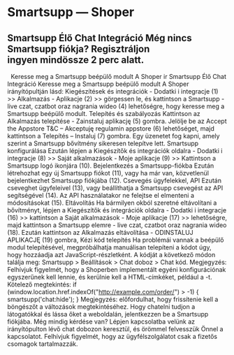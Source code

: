 # Smartsupp — Shoper
## Smartsupp Élő Chat Integráció Még nincs Smartsupp fiókja? Regisztráljon ingyen mindössze 2 perc alatt.
  Keresse meg a Smartsupp beépülő modult A Shoper ir
Smartsupp Élő Chat Integráció
Keresse meg a Smartsupp beépülő modult
A Shoper irányítópultján lásd: Kiegészítések és integrációk - Dodatki i integracje (1) >> Alkalmazás - Aplikacje (2) >> görgessen le, és kattintson a Smartsupp - live czat, czatbot oraz nagrania wideo (4) lehetőségre, hogy keresse meg a Smartsupp beépülő modult.
Telepítés és szabályozás
Kattintson az Alkalmazás telepítése - Zainstaluj aplikację (5) gombra.
Jelölje be az Accept the Appstore T&C – Akceptuję regulamin appstore (6) lehetőséget, majd kattintson a Telepítés – Instaluj (7) gombra. Egy üzenetet fog kapni, amely szerint a Smartsupp bővítmény sikeresen telepítve lett. 
Smartsupp konfigurálása
Ezután lépjen a Kiegészítők és integrációk oldalra - Dodatki i integracje (8) >> Saját alkalmazások - Moje aplikacje (9) >> Kattintson a Smartsupp logó ikonjára (10).
Bejelentkezés a Smartsupp-fiókba
Ezután létrehozhat egy új Smartsupp fiókot (11), vagy ha már van, közvetlenül bejelentkezhet Smartsupp fiókjába (12).
Csevegés ügyfelekkel, API
Ezután cseveghet ügyfeleivel (13), vagy beállíthatja a Smartsupp csevegést az API segítségével (14).
Az API használatakor ne felejtse el elmenteni a módosításokat (15).
Eltávolítás
Ha bármilyen okból szeretné eltávolítani a bővítményt, lépjen a Kiegészítők és integrációk oldalra - Dodatki i integracje (16) >> kattintson a Saját alkalmazások - Moje aplikacje (17) >> lehetőségre, majd kattintson a Smartsupp elemre - live czat, czatbot oraz nagrania wideo (18).
Ezután kattintson az Alkalmazás eltávolítása - ODINSTALUJ APLIKACJĘ (19) gombra,
Kézi kód telepítés
Ha problémái vannak a beépülő modul telepítésével, megpróbálhatja manuálisan telepíteni a kódot úgy, hogy hozzáadja azt JavaScript-részletként.
A kódját a következő módon találja meg: Smartsupp > Beállítások > Chat doboz > Chat kód.
Megjegyzés: Felhívjuk figyelmét, hogy a Shoperben implementált egyéni konfigurációnak egyszerűnek kell lennie, és kerülnie kell a HTML-címkéket, például a <script> </script>-t. 
Kötelező megtekintés: if (window.location.href.indexOf("http://example.com/order/") > -1) { smartsupp('chat:hide'); }
Megjegyzés: előfordulhat, hogy frissítenie kell a böngészőt a változások megtekintéséhez.
Hogy chatelni tudjon a látogatókkal és lássa őket a weboldalán, jelentkezzen be a Smartsupp fiókjába.
Még mindig kérdése van? Lépjen kapcsolatba velünk az irányítópulton lévő chat dobozon keresztül, és örömmel felvesszük Önnel a kapcsolatot. Felhívjuk figyelmét, hogy az ügyfélszolgálatot csak a fizetős csomagok tartalmazzák.

